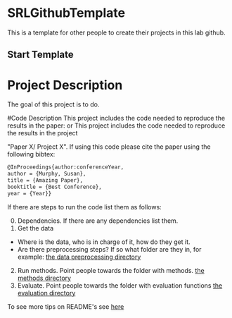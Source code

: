 # SRLGithubTemplate #

This is a template for other people to create their projects in this lab github. 

## Start Template ##

# Project Description # 

The goal of this project is to do. 


#Code Description 
This project includes the code needed to reproduce the results in the paper: 
or 
This project includes the code needed to reproduce the results in the project 

"Paper X/ Project X". If using this code please cite the paper using the following bibtex: 

```tex
@InProceedings{author:conferenceYear,
author = {Murphy, Susan},
title = {Amazing Paper},
booktitle = {Best Conference},
year = {Year}}
```


If there are steps to run the code list them as follows: 

0. Dependencies. If there are any dependencies list them. 
1. Get the data
* Where is the data, who is in charge of it, how do they get it. 
* Are there preprocessing steps? If so what folder are they in, for example: [the data preprocessing directory](/data_preprocessing)
2. Run methods. Point people towards the folder with methods. [the methods directory](/methods)
3. Evaluate. Point people towards the folder with evaluation functions [the evaluation directory](/evaluation)


To see more tips on README's see [here](https://github.com/tchapi/markdown-cheatsheet/blob/master/README.md)